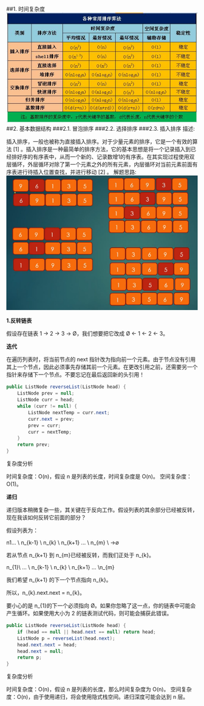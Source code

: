 ##1. 时间复杂度
![时间复杂度](src/main/resources/static/img/timeComplexityChart.jpg)
##2. 基本数据结构
###2.1. 冒泡排序
###2.2. 选择排序
###2.3. 插入排序
描述:

插入排序，一般也被称为直接插入排序。对于少量元素的排序，它是一个有效的算法 [1]  。插入排序是一种最简单的排序方法，它的基本思想是将一个记录插入到已经排好序的有序表中，从而一个新的、记录数增1的有序表。在其实现过程使用双层循环，外层循环对除了第一个元素之外的所有元素，内层循环对当前元素前面有序表进行待插入位置查找，并进行移动 [2]  。
解题思路:
![Insertsort](src/main/resources/static/img/insertsort.png)

**1.反转链表**

假设存在链表 1 → 2 → 3 → Ø，我们想要把它改成 Ø ← 1 ← 2
← 3。 

**迭代**

在遍历列表时，将当前节点的 next
指针改为指向前一个元素。由于节点没有引用其上一个节点，因此必须事先存储其前一个元素。在更改引用之前，还需要另一个指针来存储下一个节点。不要忘记在最后返回新的头引用！
```java
public ListNode reverseList(ListNode head) {
    ListNode prev = null;
    ListNode curr = head;
    while (curr != null) {
        ListNode nextTemp = curr.next;
        curr.next = prev;
        prev = curr;
        curr = nextTemp;
    }
    return prev;
}
``` 

复杂度分析 

时间复杂度：O(n)，假设 n 是列表的长度，时间复杂度是 O(n)。
空间复杂度：O(1)。


**递归**

递归版本稍微复杂一些，其关键在于反向工作。假设列表的其余部分已经被反转，现在我该如何反转它前面的部分？

假设列表为：

n1\... \ n_{k-1} \ n_{k} \ n_{k+1} \... \ n_{m} \ →∅

若从节点 n_{k+1} 到 n_{m}已经被反转，而我们正处于 n_{k}。

n_{1}\ ... \ n_{k-1} \ n_{k} \ n_{k+1} \... \n_{m}

我们希望 n_{k+1}​ 的下一个节点指向 n_{k}。

所以，n_{k}.next.next = n_{k}。

要小心的是 n_{1}的下一个必须指向
Ø。如果你忽略了这一点，你的链表中可能会产生循环。如果使用大小为 2
的链表测试代码，则可能会捕获此错误。

```java
public ListNode reverseList(ListNode head) {
    if (head == null || head.next == null) return head;
    ListNode p = reverseList(head.next);
    head.next.next = head;
    head.next = null;
    return p;
}
```
复杂度分析

时间复杂度：O(n)，假设 n 是列表的长度，那么时间复杂度为 O(n)。
空间复杂度：O(n)，由于使用递归，将会使用隐式栈空间。递归深度可能会达到 n
层。
